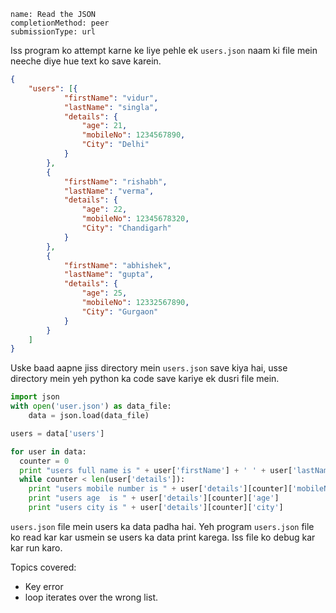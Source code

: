 ```ngMeta
name: Read the JSON
completionMethod: peer
submissionType: url
```

Iss program ko attempt karne ke liye pehle ek `users.json` naam ki file mein neeche diye hue text ko save karein.

```json
{
    "users": [{
            "firstName": "vidur",
            "lastName": "singla",
            "details": {
                "age": 21,
                "mobileNo": 1234567890,
                "City": "Delhi"
            }
        },
        {
            "firstName": "rishabh",
            "lastName": "verma",
            "details": {
                "age": 22,
                "mobileNo": 12345678320,
                "City": "Chandigarh"
            }
        },
        {
            "firstName": "abhishek",
            "lastName": "gupta",
            "details": {
                "age": 25,
                "mobileNo": 12332567890,
                "City": "Gurgaon"
            }
        }
    ]
}
```

Uske baad aapne jiss directory mein `users.json` save kiya hai, usse directory mein yeh python ka code save kariye ek dusri file mein.

```python
import json
with open('user.json') as data_file:    
    data = json.load(data_file)

users = data['users']

for user in data:
  counter = 0
  print "users full name is " + user['firstName'] + ' ' + user['lastName']
  while counter < len(user['details']):
    print "users mobile number is " + user['details'][counter]['mobileNo']
    print "users age  is " + user['details'][counter]['age']
    print "users city is " + user['details'][counter]['city']
```

`users.json` file mein users ka data padha hai. Yeh program `users.json` file ko read kar kar usmein se users ka data print karega. Iss file ko debug kar kar run karo.

Topics covered:

* Key error
* loop iterates over the wrong list.
